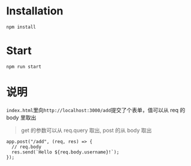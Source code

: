 # Installation

```
npm install
```

# Start

```
npm run start
```

# 说明

`index.html`里向`http://localhost:3000/add`提交了个表单，值可以从 req 的 body 里取出

> get 的参数可以从 req.query 取出, post 的从 body 取出

```
app.post("/add", (req, res) => {
  // req.body
  res.send(`Hello ${req.body.username}!`);
});
```
